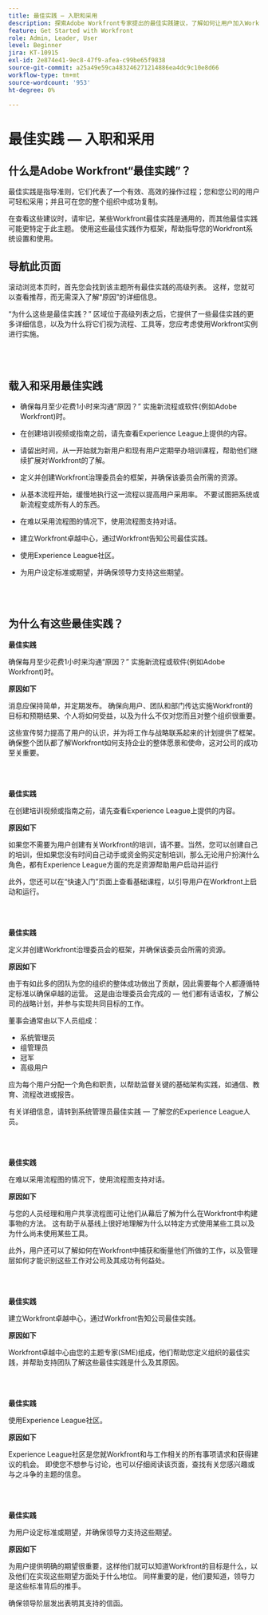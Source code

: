 ```yaml
---
title: 最佳实践 — 入职和采用
description: 探索Adobe Workfront专家提出的最佳实践建议，了解如何让用户加入Workfront并提高用户采用率。
feature: Get Started with Workfront
role: Admin, Leader, User
level: Beginner
jira: KT-10915
exl-id: 2e874e41-9ec8-47f9-afea-c99be65f9838
source-git-commit: a25a49e59ca483246271214886ea4dc9c10e8d66
workflow-type: tm+mt
source-wordcount: '953'
ht-degree: 0%

---
```


# 最佳实践 — 入职和采用

## 什么是Adobe Workfront“最佳实践”？

最佳实践是指导准则，它们代表了一个有效、高效的操作过程；您和您公司的用户可轻松采用；并且可在您的整个组织中成功复制。

在查看这些建议时，请牢记，某些Workfront最佳实践是通用的，而其他最佳实践可能更特定于此主题。 使用这些最佳实践作为框架，帮助指导您的Workfront系统设置和使用。

## 导航此页面

滚动浏览本页时，首先您会找到该主题所有最佳实践的高级列表。 这样，您就可以查看推荐，而无需深入了解“原因”的详细信息。

“为什么这些是最佳实践？” 区域位于高级列表之后，它提供了一些最佳实践的更多详细信息，以及为什么将它们视为流程、工具等，您应考虑使用Workfront实例进行实施。

</br>
</br>

## 载入和采用最佳实践

* 确保每月至少花费1小时来沟通“原因？” 实施新流程或软件(例如Adobe Workfront)时。

* 在创建培训视频或指南之前，请先查看Experience League上提供的内容。

* 请留出时间，从一开始就为新用户和现有用户定期举办培训课程，帮助他们继续扩展对Workfront的了解。

* 定义并创建Workfront治理委员会的框架，并确保该委员会所需的资源。

* 从基本流程开始，缓慢地执行这一流程以提高用户采用率。 不要试图把系统或新流程变成所有人的东西。

* 在难以采用流程图的情况下，使用流程图支持对话。

* 建立Workfront卓越中心，通过Workfront告知公司最佳实践。

* 使用Experience League社区。

* 为用户设定标准或期望，并确保领导力支持这些期望。

</br>
</br>


## 为什么有这些最佳实践？

**最佳实践**

确保每月至少花费1小时来沟通“原因？” 实施新流程或软件(例如Adobe Workfront)时。

**原因如下**

消息应保持简单，并定期发布。 确保向用户、团队和部门传达实施Workfront的目标和预期结果、个人将如何受益，以及为什么不仅对您而且对整个组织很重要。

这些宣传努力提高了用户的认识，并为将工作与战略联系起来的计划提供了框架。 确保整个团队都了解Workfront如何支持企业的整体愿景和使命，这对公司的成功至关重要。

</br>
</br>

**最佳实践**

在创建培训视频或指南之前，请先查看Experience League上提供的内容。

**原因如下**

如果您不需要为用户创建有关Workfront的培训，请不要。当然，您可以创建自己的培训，但如果您没有时间自己动手或资金购买定制培训，那么无论用户扮演什么角色，都有Experience League方面的充足资源帮助用户启动并运行

此外，您还可以在“快速入门”页面上查看基础课程，以引导用户在Workfront上启动和运行。

</br>
</br>

**最佳实践**

定义并创建Workfront治理委员会的框架，并确保该委员会所需的资源。

**原因如下**

由于有如此多的团队为您的组织的整体成功做出了贡献，因此需要每个人都遵循特定标准以确保卓越的运营。 这是由治理委员会完成的 — 他们都有话语权，了解公司的战略计划，并参与实现共同目标的工作。

董事会通常由以下人员组成：

* 系统管理员
* 组管理员
* 冠军
* 高级用户


应为每个用户分配一个角色和职责，以帮助监督关键的基础架构实践，如通信、教育、流程改进或报告。

有关详细信息，请转到系统管理员最佳实践 — 了解您的Experience League人员。

</br>
</br>

**最佳实践**

在难以采用流程图的情况下，使用流程图支持对话。

**原因如下**

与您的人员经理和用户共享流程图可让他们从幕后了解为什么在Workfront中构建事物的方法。 这有助于从基线上很好地理解为什么以特定方式使用某些工具以及为什么尚未使用某些工具。

此外，用户还可以了解如何在Workfront中捕获和衡量他们所做的工作，以及管理层如何才能识别这些工作对公司及其成功有何益处。

</br>
</br>

**最佳实践**

建立Workfront卓越中心，通过Workfront告知公司最佳实践。

**原因如下**

Workfront卓越中心由您的主题专家(SME)组成，他们帮助您定义组织的最佳实践，并帮助支持团队了解这些最佳实践是什么及其原因。

</br>
</br>

**最佳实践**

使用Experience League社区。

**原因如下**

Experience League社区是您就Workfront和与工作相关的所有事项请求和获得建议的机会。 即使您不想参与讨论，也可以仔细阅读该页面，查找有关您感兴趣或与之斗争的主题的信息。

</br>
</br>


**最佳实践**

为用户设定标准或期望，并确保领导力支持这些期望。

**原因如下**

为用户提供明确的期望很重要，这样他们就可以知道Workfront的目标是什么，以及他们在实现这些期望方面处于什么地位。 同样重要的是，他们要知道，领导力是这些标准背后的推手。


确保领导阶层发出表明其支持的信函。
